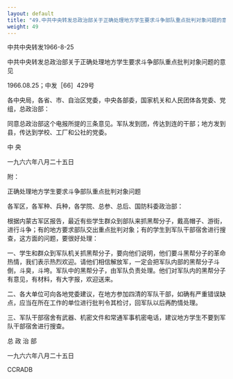 ```yaml
---
layout: default
title: "49.中共中央转发总政治部关于正确处理地方学生要求斗争部队重点批判对象问题的意见"
weight: 49
---
```


中共中央转发1966-8-25

中共中央转发总政治部关于正确处理地方学生要求斗争部队重点批判对象问题的意见

1966.08.25；中发［66］429号

各中央局，各省、市、自治区党委，中央各部委，国家机关和人民团体各党委、党组，总政治部：

同意总政治部这个电报所提的三条意见。军队发到团，传达到连的干部；地方发到县，传达到学校、工厂和公社的党委。

中     央

一九六六年八月二十五日

附：

正确处理地方学生要求斗争部队重点批判对象问题

各军区，各军种、兵种，各学院、总参、总后、国防科委政治部：

根据内蒙古军区报告，最近有些学生群众到部队来抓黑帮分子，戴高帽子、游街，进行斗争；有的地方要求部队交出重点批判对象；有的学生到军队干部宿舍进行搜查，这方面的问题，要很好处理：

一、学生和群众到军队机关抓黑帮分子，要向他们说明，他们要斗黑帮分子的革命热情，我们表示热烈欢迎。请他们相信解放军，一定会把军队内部的黑帮分子斗倒，斗臭，斗垮。军队中的黑帮分子，由军队负责处理。他们对军队内的黑帮分子有意见，有材料，有大字报，欢迎送来。

二、各大单位可向各地党委建议，在地方参加四清的军队干部，如确有严重错误缺点，应当在所在工作的单位进行批判令其检讨，回军队以后再酌情处理。

三、军队干部宿舍有武器、机密文件和常通军事机密电话，建议地方学生不要到军队干部宿舍进行搜查。

总  政  治  部

一九六六年八月二十五日

CCRADB

